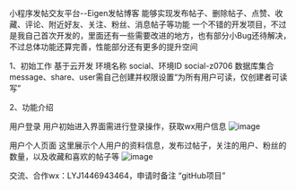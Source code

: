 ﻿小程序发帖交友平台--Eigen发帖博客
能够实现发布帖子、删除帖子、点赞、收藏、评论、附近好友、关注、粉丝、消息帖子等功能
一个不错的开发项目，不过是我自己首次开发的，里面还有一些需要改进的地方，也有部分小Bug还待解决，不过总体功能还算完善，性能部分还有更多的提升空间


1、初始工作
基于云开发
环境名称 social、环境ID social-z0706
数据库集合
message、share、user需自己创建并权限设置“为所有用户可读，仅创建者可读写”

2、功能介绍

用户登录
用户初始进入界面需进行登录操作，获取wx用户信息
![image](https://github.com/liu-yi-jun/wx-Eigen/blob/master/images/login.PNG)

用户个人页面
这里展示个人用户的资料信息，发布过帖子，关注的用户、粉丝的数量，以及收藏和喜欢的帖子等
![image](https://github.com/liu-yi-jun/wx-Eigen/blob/master/images/user.PNG)

交流、合作wx：LYJ1446943464，申请时备注 “gitHub项目”    

